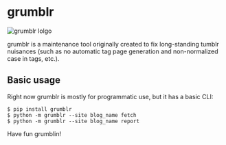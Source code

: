 # grumblr

![grumblr lolgo](https://raw.githubusercontent.com/mahmoud/grumblr/master/grumblr.png)

grumblr is a maintenance tool originally created to fix long-standing
tumblr nuisances (such as no automatic tag page generation and
non-normalized case in tags, etc.).

## Basic usage

Right now grumblr is mostly for programmatic use, but it has a basic CLI:

```
$ pip install grumblr
$ python -m grumblr --site blog_name fetch
$ python -m grumblr --site blog_name report
```

Have fun grumblin!
